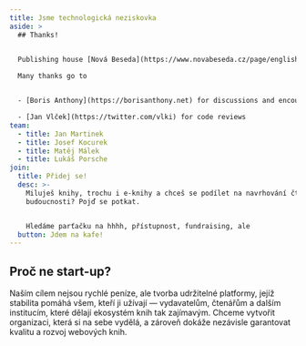 ```yaml
---
title: Jsme technologická neziskovka
aside: >
  ## Thanks!


  Publishing house [Nová Beseda](https://www.novabeseda.cz/page/english) allowed initial research and experimental development of the first ideas and continues to create opportunities for development.
      
  Many thanks go to


  - [Boris Anthony](https://borisanthony.net) for discussions and encouragement

  - [Jan Vlček](https://twitter.com/vlki) for code reviews
team:
  - title: Jan Martinek
  - title: Josef Kocurek
  - title: Matěj Málek
  - title: Lukáš Porsche
join:
  title: Přidej se!
  desc: >-
    Miluješ knihy, trochu i e-knihy a chceš se podílet na navrhování čtení
    budoucnosti? Pojď se potkat.


    Hledáme parťačku na hhhh, přístupnost, fundraising, ale
  button: Jdem na kafe!
---
```

## **Proč ne start-up?**

Naším cílem nejsou rychlé peníze, ale tvorba udržitelné platformy, jejíž stabilita pomáhá všem, kteří ji užívají — vydavatelům, čtenářům a dalším institucím, které dělají ekosystém knih tak zajímavým. Chceme vytvořit organizaci, která si na sebe vydělá, a zároveň dokáže nezávisle garantovat kvalitu a rozvoj webových knih.
